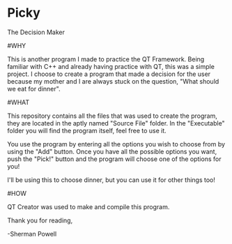 # Picky
The Decision Maker

#WHY

This is another program I made to practice the QT Framework. Being familiar with C++ and already having practice with QT, this was a simple project. I choose to create a program that made a decision for the user because my mother and I are always stuck on the question, "What should we eat for dinner".

#WHAT

This repository contains all the files that was used to create the program, they are located in the aptly named "Source File" folder. In the "Executable" folder you will find the program itself, feel free to use it.

You use the program by entering all the options you wish to choose from by using the "Add" button. Once you have all the possible options you want, push the "Pick!" button and the program will choose one of the options for you!

I'll be using this to choose dinner, but you can use it for other things too!

#HOW

QT Creator was used to make and compile this program.

Thank you for reading,

-Sherman Powell

